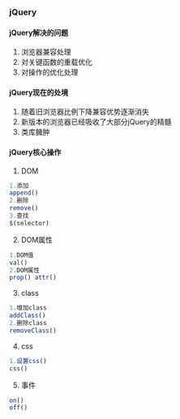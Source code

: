 ### jQuery
#### jQuery解决的问题

1. 浏览器兼容处理  
2. 对关键函数的重载优化 
3. 对操作的优化处理

#### jQuery现在的处境

1. 随着旧浏览器比例下降兼容优势逐渐消失
2. 新版本的浏览器已经吸收了大部分jQuery的精髓
3. 类库臃肿

#### jQuery核心操作
1. DOM
```js
1.添加
append()
2.删除
remove()
3.查找
$(selector)
```
2. DOM属性
```js
1.DOM值
val()
2.DOM属性
prop() attr()

```
3. class
```js
1.增加class
addClass()
2.删除class
removeClass()
```
4. css
```js
1.设置css()
css()
```
5. 事件
```js
on()
off()
```